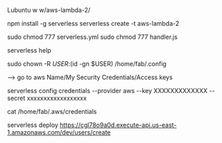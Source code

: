 
Lubuntu w w/aws-lambda-2/

npm install -g serverless
serverless create -t aws-lambda-2

sudo chmod 777 serverless.yml 
sudo chmod 777 handler.js 

serverless help

sudo chown -R $USER:$(id -gn $USER) /home/fab/.config

--> go to aws Name/My Security Credentials/Access keys

serverless config credentials --provider aws --key XXXXXXXXXXXXX --secret xxxxxxxxxxxxxxxxxx

cat /home/fab/.aws/credentials 

serverless deploy
https://cgl78o9a0d.execute-api.us-east-1.amazonaws.com/dev/users/create


